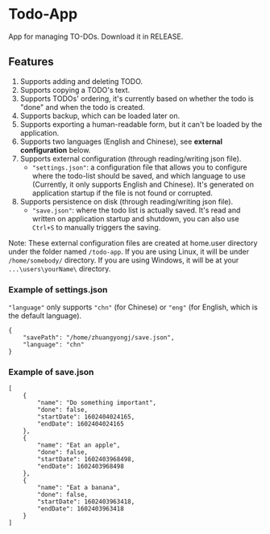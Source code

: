 # Todo-App

App for managing TO-DOs. Download it in RELEASE.

## Features 
1. Supports adding and deleting TODO.
2. Supports copying a TODO's text.
3. Supports TODOs' ordering, it's currently based on whether the todo is "done" and when the todo is created.
4. Supports backup, which can be loaded later on.
5. Supports exporting a human-readable form, but it can't be loaded by the application.
6. Supports two languages (English and Chinese), see **external configuration** below.
7. Supports external configuration (through reading/writing json file). 
   - `"settings.json"`: a configuration file that allows you to configure where the todo-list should be saved, and which language to use (Currently, it only supports English and Chinese). It's generated on application startup if the file is not found or corrupted.
8. Supports persistence on disk (through reading/writing json file).
   - `"save.json"`: where the todo list is actually saved. It's read and written on application startup and shutdown, you can also use `Ctrl+S` to manually triggers the saving.


Note: These external configuration files are created at home.user directory under the folder named `/todo-app`. If you are using Linux, it will be under `/home/somebody/` directory. If you are using Windows, it will be at your `...\users\yourName\` directory.

### Example of settings.json

`"language"` only supports `"chn"` (for Chinese) or `"eng"` (for English, which is the default language).

```
{
    "savePath": "/home/zhuangyongj/save.json",
    "language": "chn"
}
```

### Example of save.json

```
[
    {
        "name": "Do something important",
        "done": false,
        "startDate": 1602404024165,
        "endDate": 1602404024165
    },
    {
        "name": "Eat an apple",
        "done": false,
        "startDate": 1602403968498,
        "endDate": 1602403968498
    },
    {
        "name": "Eat a banana",
        "done": false,
        "startDate": 1602403963418,
        "endDate": 1602403963418
    }
]
```